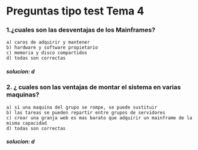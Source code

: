 # Preguntas tipo test Tema 4
### 1.¿cuales son las desventajas de los Mainframes?
    a) caros de adquirir y mantener
    b) hardware y software propietario
    c) memoria y disco compartidos
    d) todas son correctas
##### solucion: d

### 2. ¿ cuales son las ventajas de montar el sistema en varias maquinas?
    a) si una maquina del grupo se rompe, se puede sustituir
    b) las tareas se pueden repartir entre grupos de servidores
    c) crear una granja web es mas barato que adquirir un mainframe de la misma capacidad
    d) todas son correctas
##### solucion: d
